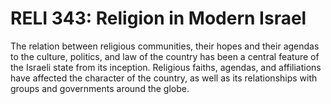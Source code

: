 # RELI 343: Religion in Modern Israel

The relation between religious communities, their hopes and their agendas to the culture, politics, and law of the country has been a central feature of the Israeli state from its inception. Religious faiths, agendas, and affiliations have affected the character of the country, as well as its relationships with groups and governments around the globe.